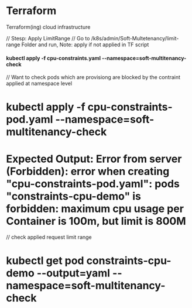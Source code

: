 # Terraform
Terraform(ing) cloud infrastructure


// Stesp: Apply LimitRange 
// Go to /k8s/admin/Soft-Multetenancy/limit-range Folder and run,
Note: apply if not applied in TF script 
#### kubectl apply -f cpu-constraints.yaml --namespace=soft-multitenancy-check

// Want to check pods which are provisiong are blocked by the contraint applied at namespace level 
# kubectl apply -f cpu-constraints-pod.yaml --namespace=soft-multitenancy-check

# Expected Output: Error from server (Forbidden): error when creating "cpu-constraints-pod.yaml": pods "constraints-cpu-demo" is forbidden: maximum cpu usage per Container is 100m, but limit is 800M

// check applied request limit range 
# kubectl get pod constraints-cpu-demo --output=yaml --namespace=soft-multitenancy-check
